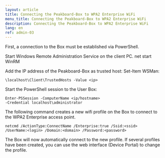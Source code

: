 ```yaml
---
layout: article
title: Connecting the Peakboard-Box to WPA2 Enterprise WiFi
menu_title: Connecting the Peakboard-Box to WPA2 Enterprise WiFi
description: Connecting the Peakboard-Box to WPA2 Enterprise WiFi
lang: en
ref: admin-03
---
```


First, a connection to the Box must be established via PowerShell.

Start Windows Remote Administration Service on the client PC.
net start WinRM

Add the IP address of the Peakboard-Box as trusted host:
Set-Item WSMan:

```
\localhost\Client\TrustedHosts -Value <ip>
```

Start the PowerShell session to the User Box:

```
Enter-PSSession -ComputerName <ip/hostname>
-Credential localhost\administrator
```

The following command creates a new wifi profile on the Box to connect to the WPA2 Enterprise access point.

```
netcmd /ActionType:ConnectName /Enterprise:true /Ssid:<ssid>
/UserName:<login> /Domain:<domain> /Password:<password>
```

The Box will now automatically connect to the new profile. If several profiles have been created, you can use the web interface (Device Portal) to change the profile.
